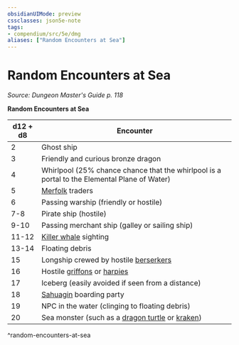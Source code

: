 ```yaml
---
obsidianUIMode: preview
cssclasses: json5e-note
tags:
- compendium/src/5e/dmg
aliases: ["Random Encounters at Sea"]
---
```

# Random Encounters at Sea
*Source: Dungeon Master's Guide p. 118* 

**Random Encounters at Sea**

| d12 + d8 | Encounter |
|----------|-----------|
| 2 | Ghost ship |
| 3 | Friendly and curious bronze dragon |
| 4 | Whirlpool (25% chance chance that the whirlpool is a portal to the Elemental Plane of Water) |
| 5 | [Merfolk](compendium/bestiary/humanoid/merfolk.md) traders |
| 6 | Passing warship (friendly or hostile) |
| 7-8 | Pirate ship (hostile) |
| 9-10 | Passing merchant ship (galley or sailing ship) |
| 11-12 | [Killer whale](compendium/bestiary/beast/killer-whale.md) sighting |
| 13-14 | Floating debris |
| 15 | Longship crewed by hostile [berserkers](compendium/bestiary/humanoid/berserker.md) |
| 16 | Hostile [griffons](compendium/bestiary/monstrosity/griffon.md) or [harpies](compendium/bestiary/monstrosity/harpy.md) |
| 17 | Iceberg (easily avoided if seen from a distance) |
| 18 | [Sahuagin](compendium/bestiary/humanoid/sahuagin.md) boarding party |
| 19 | NPC in the water (clinging to floating debris) |
| 20 | Sea monster (such as a [dragon turtle](compendium/bestiary/dragon/dragon-turtle.md) or [kraken](compendium/bestiary/monstrosity/kraken.md)) |
^random-encounters-at-sea